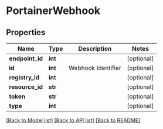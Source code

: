 # PortainerWebhook

## Properties
Name | Type | Description | Notes
------------ | ------------- | ------------- | -------------
**endpoint_id** | **int** |  | [optional] 
**id** | **int** | Webhook Identifier | [optional] 
**registry_id** | **int** |  | [optional] 
**resource_id** | **str** |  | [optional] 
**token** | **str** |  | [optional] 
**type** | **int** |  | [optional] 

[[Back to Model list]](../README.md#documentation-for-models) [[Back to API list]](../README.md#documentation-for-api-endpoints) [[Back to README]](../README.md)


